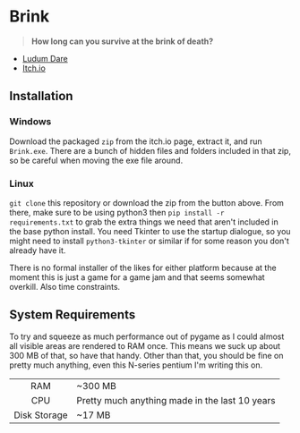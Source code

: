 # Brink
> **How long can you survive at the brink of death?**

* [Ludum Dare](https://ldjam.com/events/ludum-dare/43/$126370)
* [Itch.io](https://bottersnike.itch.io/brink)

## Installation
### Windows

Download the packaged `zip` from the itch.io page, extract it, and run
`Brink.exe`. There are a bunch of hidden files and folders included in
that zip, so be careful when moving the exe file around.

### Linux

`git clone` this repository or download the zip from the button above.
From there, make sure to be using python3 then
`pip install -r requirements.txt` to grab the extra things we need that
aren't included in the base python install. You need Tkinter to use the
startup dialogue, so you might need to install `python3-tkinter` or
similar if for some reason you don't already have it.

There is no formal installer of the likes for either platform because
at the moment this is just a game for a game jam and that seems
somewhat overkill. Also time constraints.

## System Requirements

To try and squeeze as much performance out of pygame as I could almost
all visible areas are rendered to RAM once. This means we suck up about
300 MB of that, so have that handy. Other than that, you should be fine
on pretty much anything, even this N-series pentium I'm writing this
on.

|              |                                                |
|:------------:|------------------------------------------------|
|      RAM     | ~300 MB                                        |
|      CPU     | Pretty much anything made in the last 10 years |
| Disk Storage | ~17 MB                                         |
